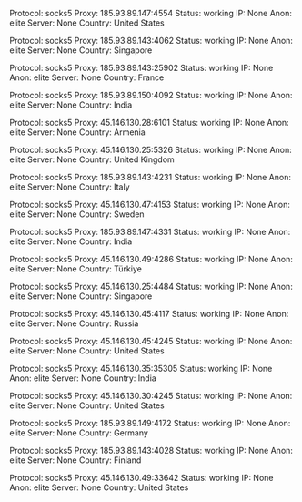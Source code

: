 Protocol: socks5
Proxy: 185.93.89.147:4554
Status: working
IP: None
Anon: elite
Server: None
Country: United States

Protocol: socks5
Proxy: 185.93.89.143:4062
Status: working
IP: None
Anon: elite
Server: None
Country: Singapore

Protocol: socks5
Proxy: 185.93.89.143:25902
Status: working
IP: None
Anon: elite
Server: None
Country: France

Protocol: socks5
Proxy: 185.93.89.150:4092
Status: working
IP: None
Anon: elite
Server: None
Country: India

Protocol: socks5
Proxy: 45.146.130.28:6101
Status: working
IP: None
Anon: elite
Server: None
Country: Armenia

Protocol: socks5
Proxy: 45.146.130.25:5326
Status: working
IP: None
Anon: elite
Server: None
Country: United Kingdom

Protocol: socks5
Proxy: 185.93.89.143:4231
Status: working
IP: None
Anon: elite
Server: None
Country: Italy

Protocol: socks5
Proxy: 45.146.130.47:4153
Status: working
IP: None
Anon: elite
Server: None
Country: Sweden

Protocol: socks5
Proxy: 185.93.89.147:4331
Status: working
IP: None
Anon: elite
Server: None
Country: India

Protocol: socks5
Proxy: 45.146.130.49:4286
Status: working
IP: None
Anon: elite
Server: None
Country: Türkiye

Protocol: socks5
Proxy: 45.146.130.25:4484
Status: working
IP: None
Anon: elite
Server: None
Country: Singapore

Protocol: socks5
Proxy: 45.146.130.45:4117
Status: working
IP: None
Anon: elite
Server: None
Country: Russia

Protocol: socks5
Proxy: 45.146.130.45:4245
Status: working
IP: None
Anon: elite
Server: None
Country: United States

Protocol: socks5
Proxy: 45.146.130.35:35305
Status: working
IP: None
Anon: elite
Server: None
Country: India

Protocol: socks5
Proxy: 45.146.130.30:4245
Status: working
IP: None
Anon: elite
Server: None
Country: United States

Protocol: socks5
Proxy: 185.93.89.149:4172
Status: working
IP: None
Anon: elite
Server: None
Country: Germany

Protocol: socks5
Proxy: 185.93.89.143:4028
Status: working
IP: None
Anon: elite
Server: None
Country: Finland

Protocol: socks5
Proxy: 45.146.130.49:33642
Status: working
IP: None
Anon: elite
Server: None
Country: United States

